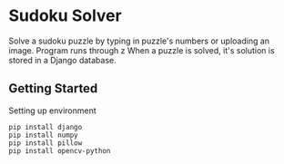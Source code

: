 # Sudoku Solver

Solve a sudoku puzzle by typing in puzzle's numbers or uploading an image.  Program runs through z  When a puzzle is solved, it's solution is stored in a Django database.    

## Getting Started

Setting up environment

```
pip install django
pip install numpy
pip install pillow
pip install opencv-python
```



